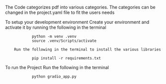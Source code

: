 The Code categorizes pdf into various categories. The categories can be changed in the project.yaml file to fit the users needs

To setup your development environment
        Create your environment and activate it by running the following in the terminal

                python -m venv .venv
                source .venv/Scripts/activate

        Run the following in the terminal to install the various libraries

                pip install -r requirements.txt

To run the Project Run the following in the terminal

                python gradio_app.py

                
